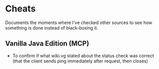 # Cheats

Documents the moments where I've checked other sources to see how something is done instead of black-boxing it.

## Vanilla Java Edition (MCP)
* To confirm if what wiki.vg stated about the status check was correct (that the client sends ping immediately after request, then closes)
